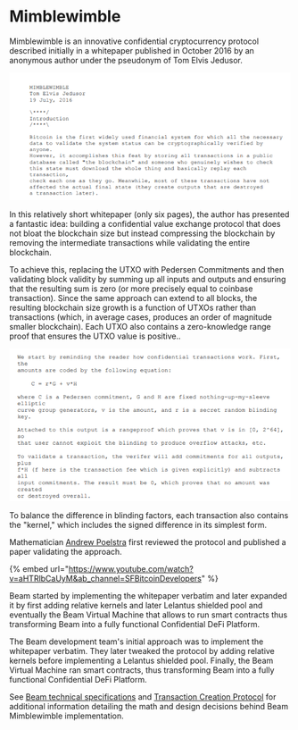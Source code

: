 # Mimblewimble

Mimblewimble is an innovative confidential cryptocurrency protocol described initially in a whitepaper published in October 2016 by an anonymous author under the pseudonym of Tom Elvis Jedusor.&#x20;

![Screenshot of MW whitepaper as it was published](../.gitbook/assets/MW.PNG)

In this relatively short whitepaper (only six pages), the author has presented a fantastic idea: building a confidential value exchange protocol that does not bloat the blockchain size but instead compressing the blockchain by removing the intermediate transactions while validating the entire blockchain.

To achieve this, replacing the UTXO with Pedersen Commitments and then validating block validity by summing up all inputs and outputs and ensuring that the resulting sum is zero (or more precisely equal to coinbase transaction). Since the same approach can extend to all blocks, the resulting blockchain size growth is a function of UTXOs rather than transactions (which, in average cases, produces an order of magnitude smaller blockchain). Each UTXO also contains a zero-knowledge range proof that ensures the UTXO value is positive..

![Explanation of the UTXO structure using Pedersen Commitments](../.gitbook/assets/mw2.PNG)

To balance the difference in blinding factors, each transaction also contains the "kernel," which includes the signed difference in its simplest form.&#x20;

Mathematician [Andrew Poelstra](https://www.linkedin.com/in/andrew-poelstra-958a75106/) first reviewed the protocol and published a paper validating the approach.

{% embed url="https://www.youtube.com/watch?v=aHTRlbCaUyM&ab_channel=SFBitcoinDevelopers" %}



Beam started by implementing the whitepaper verbatim and later expanded it by first adding relative kernels and later Lelantus shielded pool and eventually the Beam Virtual Machine that allows to run smart contracts thus transforming Beam into a fully functional Confidential DeFi Platform.

The Beam development team's initial approach was to implement the whitepaper verbatim. They later tweaked the protocol by adding relative kernels before implementing a Lelantus shielded pool. Finally, the Beam Virtual Machine ran smart contracts, thus transforming Beam into a fully functional Confidential DeFi Platform.

See [Beam technical specifications](https://github.com/BeamMW/beam/wiki/Beam-Technical-Specifications) and [Transaction Creation Protocol](https://github.com/BeamMW/beam/wiki/Transaction-creation-protocol) for additional information detailing the math and design decisions behind Beam Mimblewimble implementation.

####

####
